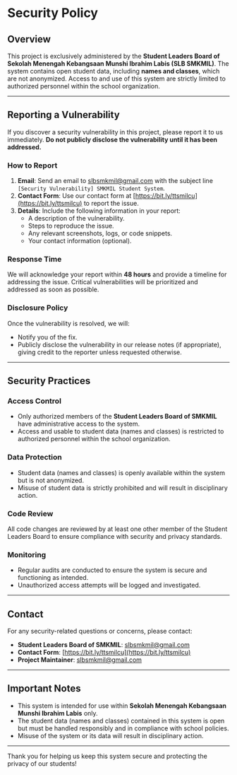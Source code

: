 # Security Policy

## Overview
This project is exclusively administered by the **Student Leaders Board of Sekolah Menengah Kebangsaan Munshi Ibrahim Labis (SLB SMKMIL)**. The system contains open student data, including **names and classes**, which are not anonymized. Access to and use of this system are strictly limited to authorized personnel within the school organization.

---

## Reporting a Vulnerability

If you discover a security vulnerability in this project, please report it to us immediately. **Do not publicly disclose the vulnerability until it has been addressed.**

### How to Report
1. **Email**: Send an email to [slbsmkmil@gmail.com](mailto:slbsmkmil@gmail.com) with the subject line `[Security Vulnerability] SMKMIL Student System`.
2. **Contact Form**: Use our contact form at [https://bit.ly/ttsmilcu](https://bit.ly/ttsmilcu) to report the issue.
3. **Details**: Include the following information in your report:
   - A description of the vulnerability.
   - Steps to reproduce the issue.
   - Any relevant screenshots, logs, or code snippets.
   - Your contact information (optional).

### Response Time
We will acknowledge your report within **48 hours** and provide a timeline for addressing the issue. Critical vulnerabilities will be prioritized and addressed as soon as possible.

### Disclosure Policy
Once the vulnerability is resolved, we will:
- Notify you of the fix.
- Publicly disclose the vulnerability in our release notes (if appropriate), giving credit to the reporter unless requested otherwise.

---

## Security Practices

### Access Control
- Only authorized members of the **Student Leaders Board of SMKMIL** have administrative access to the system.
- Access and usable to student data (names and classes) is restricted to authorized personnel within the school organization.

### Data Protection
- Student data (names and classes) is openly available within the system but is not anonymized.
- Misuse of student data is strictly prohibited and will result in disciplinary action.

### Code Review
All code changes are reviewed by at least one other member of the Student Leaders Board to ensure compliance with security and privacy standards.

### Monitoring
- Regular audits are conducted to ensure the system is secure and functioning as intended.
- Unauthorized access attempts will be logged and investigated.

---

## Contact

For any security-related questions or concerns, please contact:

- **Student Leaders Board of SMKMIL**: [slbsmkmil@gmail.com](mailto:slbsmkmil@gmail.com)
- **Contact Form**: [https://bit.ly/ttsmilcu](https://bit.ly/ttsmilcu)
- **Project Maintainer**: [slbsmkmil@gmail.com](mailto:slbsmkmil@gmail.com)

---

## Important Notes
- This system is intended for use within **Sekolah Menengah Kebangsaan Munshi Ibrahim Labis** only.
- The student data (names and classes) contained in this system is open but must be handled responsibly and in compliance with school policies.
- Misuse of the system or its data will result in disciplinary action.

---

Thank you for helping us keep this system secure and protecting the privacy of our students!